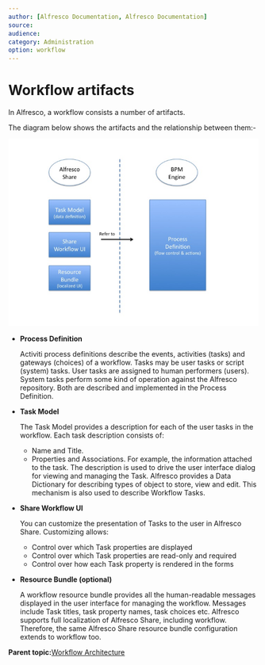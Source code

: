 ```yaml
---
author: [Alfresco Documentation, Alfresco Documentation]
source: 
audience: 
category: Administration
option: workflow
---
```


# Workflow artifacts

In Alfresco, a workflow consists a number of artifacts.

The diagram below shows the artifacts and the relationship between them:-

![A diagram of Alfresco workflow artifacts](../images/wf-artifacts.jpg)

-   **Process Definition**

    Activiti process definitions describe the events, activities \(tasks\) and gateways \(choices\) of a workflow. Tasks may be user tasks or script \(system\) tasks. User tasks are assigned to human performers \(users\). System tasks perform some kind of operation against the Alfresco repository. Both are described and implemented in the Process Definition.

-   **Task Model**

    The Task Model provides a description for each of the user tasks in the workflow. Each task description consists of:

    -   Name and Title.
    -   Properties and Associations. For example, the information attached to the task.
    The description is used to drive the user interface dialog for viewing and managing the Task. Alfresco provides a Data Dictionary for describing types of object to store, view and edit. This mechanism is also used to describe Workflow Tasks.

-   **Share Workflow UI**

    You can customize the presentation of Tasks to the user in Alfresco Share. Customizing allows:

    -   Control over which Task properties are displayed
    -   Control over which Task properties are read-only and required
    -   Control over how each Task property is rendered in the forms
-   **Resource Bundle \(optional\)**

    A workflow resource bundle provides all the human-readable messages displayed in the user interface for managing the workflow. Messages include Task titles, task property names, task choices etc. Alfresco supports full localization of Alfresco Share, including workflow. Therefore, the same Alfresco Share resource bundle configuration extends to workflow too.


**Parent topic:**[Workflow Architecture](../concepts/wf-architecture.md)

